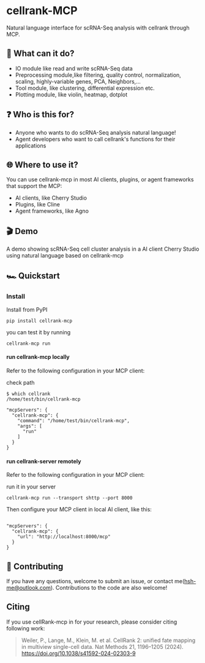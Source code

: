 # cellrank-MCP

Natural language interface for scRNA-Seq analysis with cellrank through MCP.

## 🪩 What can it do?

- IO module like read and write scRNA-Seq data
- Preprocessing module,like filtering, quality control, normalization, scaling, highly-variable genes, PCA, Neighbors,...
- Tool module, like clustering, differential expression etc.
- Plotting module, like violin, heatmap, dotplot

## ❓ Who is this for?

- Anyone who wants to do scRNA-Seq analysis natural language!
- Agent developers who want to call cellrank's functions for their applications

## 🌐 Where to use it?

You can use cellrank-mcp in most AI clients, plugins, or agent frameworks that support the MCP:

- AI clients, like Cherry Studio
- Plugins, like Cline
- Agent frameworks, like Agno 

## 🎬 Demo

A demo showing scRNA-Seq cell cluster analysis in a AI client Cherry Studio using natural language based on cellrank-mcp



## 🏎️ Quickstart

### Install

Install from PyPI
```
pip install cellrank-mcp
```
you can test it by running
```
cellrank-mcp run
```



#### run cellrank-mcp locally
Refer to the following configuration in your MCP client:

check path
```
$ which cellrank 
/home/test/bin/cellrank-mcp
```

```
"mcpServers": {
  "cellrank-mcp": {
    "command": "/home/test/bin/cellrank-mcp",
    "args": [
      "run"
    ]
  }
}
```

#### run cellrank-server remotely
Refer to the following configuration in your MCP client:

run it in your server
```
cellrank-mcp run --transport shttp --port 8000
```

Then configure your MCP client in local AI client, like this:
```

"mcpServers": {
  "cellrank-mcp": {
    "url": "http://localhost:8000/mcp"
  }
}
```
## 🤝 Contributing

If you have any questions, welcome to submit an issue, or contact me(hsh-me@outlook.com). Contributions to the code are also welcome!

## Citing

If you use cellRank-mcp in for your research, please consider citing  following work: 
> Weiler, P., Lange, M., Klein, M. et al. CellRank 2: unified fate mapping in multiview single-cell data. Nat Methods 21, 1196–1205 (2024). https://doi.org/10.1038/s41592-024-02303-9
